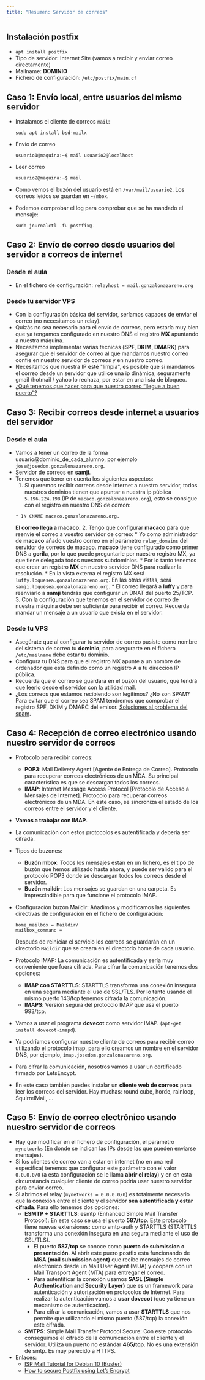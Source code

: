 ```yaml
---
title: "Resumen: Servidor de correos"
---
```

## Instalación postfix

* `apt install postfix`
* Tipo de servidor: Internet Site (vamos a recibir y enviar correo directamente)
* Mailname: **DOMINIO**
* Fichero de configuración: `/etc/postfix/main.cf`

## Caso 1: Envío local, entre usuarios del mismo servidor

* Instalamos el cliente de correos `mail`:
    ```
    sudo apt install bsd-mailx
    ```

* Envío de correo
    ```
    usuario1@maquina:~$ mail usuario2@localhost
    ```
* Leer correo
    ```
    usuario2@maquina:~$ mail
    ```
* Como vemos el buzón del usuario está en `/var/mail/usuario2`. Los correos leídos se guardan en `~/mbox`.
* Podemos comprobar el log para comprobar que se ha mandado el mensaje:
    ```
    sudo journalctl -fu postfix@-
    ```

## Caso 2: Envío de correo desde usuarios del servidor a correos de internet

### Desde el aula

* En el fichero de configuración: `relayhost = mail.gonzalonazareno.org`

### Desde tu servidor VPS

* Con la configuración básica del servidor, seríamos capaces de enviar el correo (no necesitamos un relay).
* Quizás no sea necesario para el envío de correos, pero estaría muy bien que ya tengamos configurado en nuestro DNS el registro **MX** apuntando a nuestra máquina.
* Necesitamos implementar varias técnicas (**SPF, DKIM, DMARK**) para asegurar que el servidor de correo al que mandamos nuestro correo confíe en nuestro servidor de correos y en nuestro correo.
* Necesitamos que nuestra IP esté "limpia", es posible que si mandamos el correo desde un servidor que utilice una ip dinámica, seguramente gmail /hotmail / yahoo lo rechaza, por estar en una lista de bloqueo.
* [¿Qué tenemos que hacer para que nuestro correo “llegue a buen puerto”?](https://github.com/josedom24/curso_correo_electronico_ies/blob/main/modulo3/asegurar_envio_correo.md)

## Caso 3: Recibir correos desde internet a usuarios del servidor

### Desde el aula

* Vamos a tener un correo de la forma usuario@dominio_de_cada_alumno, por ejemplo `jose@josedom.gonzalonazareno.org`.
* Servidor de correos en **samji**.
* Tenemos que tener en cuenta los siguientes aspectos:
    1. Si queremos recibir correos desde internet a nuestro servidor, todos nuestros dominios tienen que apuntar a nuestra ip pública `5.196.224.198` (IP de `macaco.gonzalonazareno.org`), esto se consigue con el registro en nuestro DNS de cdmon:
    ```
    * IN CNAME macaco.gonzalonazareno.org.
    ```
    **El correo llega a macaco.**
    2. Tengo que configurar **macaco** para que reenvie el correo a vuestro servidor de correo:
        * Yo como administrador de **macaco** añado vuestro correo en el parámetro `relay_domains` del servidor de correos de macaco.
        **macaco** tiene configurado como primer DNS a **gorila**, por lo que puede preguntarle por nuestro registro MX, ya que tiene delegada todos nuestros subdominios. 
        * Por lo tanto tenemos que crear un registro **MX** en nuestro servidor DNS para realizar la resolución. 
        * En la vista externa el registro MX será `luffy.loquesea.gonzalonazareno.org`. En las otras vistas, será `samji.loquesea.gonzalonazareno.org`.
	    * El correo llegará a **luffy** y para reenviarlo a **samji** tendrás que configurar un DNAT del puerto 25/TCP.
    3. Con la configuración que tenemos en el servidor de correo de nuestra máquina debe ser suficiente para recibir el correo. Recuerda mandar un mensaje a un usuario que exista en el servidor.

### Desde tu VPS

* Asegúrate que al configurar tu servidor de correo pusiste como nombre del sistema de correo tu **dominio**, para asegurarte en el fichero `/etc/mailname` debe estar tu dominio.
* Configura tu DNS para que el registro MX apunte a un nombre de ordenador que está definido como un registro A a tu dirección IP pública. 
* Recuerda que el correo se guardará en el buzón del usuario, que tendrá que leerlo desde el servidor con la utilidad mail.
* ¿Los correos que estamos recibiendo son legítimos? ¿No son SPAM? Para evitar que el correo sea SPAM tendremos que comprobar el registro SPF, DKIM y DMARC del emisor. [Soluciones al problema del spam](https://github.com/josedom24/curso_correo_electronico_ies/blob/main/modulo3/spam.md).

## Caso 4: Recepción de correo electrónico usando nuestro servidor de correos

* Protocolo para recibir correos:
    * **POP3**: Mail Delivery Agent [Agente de Entrega de Correo]. Protocolo para recuperar correos electrónicos de un MDA. Su principal característica es que se descargan todos los correos.
    * **IMAP**: Internet Message Access Protocol [Protocolo de Acceso a Mensajes de Internet]. Protocolo para recuperar correos electrónicos de un MDA. En este caso, se sincroniza el estado de los correos entre el servidor y el cliente.
* **Vamos a trabajar con IMAP**.
* La comunicación con estos protocolos es autentificada y debería ser cifrada.
* Tipos de buzones:
    * **Buzón mbox**: Todos los mensajes están en un fichero, es el tipo de buzón que hemos utilizado hasta ahora, y puede ser válido para el protocolo POP3 donde se descargan todos los correos desde el servidor.
    * **Buzón maildir**: Los mensajes se guardan en una carpeta. Es imprescindible para que funcione el protocolo IMAP.
* Configuración buzón Maildir:
    Añadimos y modificamos las siguientes directivas de configuración en el fichero de configuración:

    ```
    home_mailbox = Maildir/
    mailbox_command =
    ```
    Después de reiniciar el servicio los correos se guardarán en un directorio `Maildir` que se creara en el directorio home de cada usuario.
* Protocolo IMAP: La comunicación es autentificada y sería muy conveniente que fuera cifrada. Para cifrar la comunicación tenemos dos opciones:
    * **IMAP con STARTTLS**: STARTTLS transforma una conexión insegura en una segura mediante el uso de SSL/TLS. Por lo tanto usando el mismo puerto 143/tcp tenemos cifrada la comunicación.
    * **IMAPS**: Versión segura del protocolo IMAP que usa el puerto 993/tcp.
* Vamos a usar el programa **dovecot** como servidor IMAP. (`apt-get install dovecot-imapd`).
* Ya podríamos configurar nuestro cliente de correos para recibir correo utilizando el protocolo imap, para ello creamos un nombre en el servidor DNS, por ejemplo, `imap.josedom.gonzalonazareno.org`.
* Para cifrar la comunicación, nosotros vamos a usar un certificado firmado por LetsEncypt.
* En este caso también puedes instalar un **cliente web de correos** para leer los correos del servidor. Hay muchas: round cube, horde, rainloop, SquirrelMail, ...

## Caso 5: Envío de correo electrónico usando nuestro servidor de correos

* Hay que modificar en el fichero de configuración, el parámetro `mynetworks` (En donde se indican las IPs desde las que pueden enviarse mensajes). 
* Si los clientes de correo van a estar en internet (no en una red específica) tenemos que configurar este parámetro con el valor `0.0.0.0/0` (a esta configuración se le llama **abrir el relay**) y en en esta circunstancia cualquier cliente de correo podría usar nuestro servidor para enviar correo.
* Si abrimos el relay (`mynetworks = 0.0.0.0/0`) es totalmente necesario que la conexión entre el cliente y el servidor **sea autentificada y estar cifrada**. Para ello tenemos dos opciones:
    * **ESMTP + STARTTLS**: esmtp (Enhanced Simple Mail Transfer Protocol): En este caso se usa el puerto **587/tcp**. Este protocolo tiene nuevas extensiones: como smtp-auth y STARTTLS (STARTTLS transforma una conexión insegura en una segura mediante el uso de SSL/TLS).
        * El puerto **587/tcp** se conoce como **puerto de submission o presentación**. Al abrir este puero postfix esta funcionando de **MSA (mail submission agent)** que recibe mensajes de correo electrónico desde un Mail User Agent (MUA) y coopera con un Mail Transport Agent (MTA) para entregar el correo.
        * Para autentificar la conexión usamos **SASL (Simple Authentication and Security Layer)** que es un framework para autenticación y autorización en protocolos de Internet. Para realizar la autenticación vamos a **usar dovecot** (que ya tiene un mecanismo de autenticación).
        * Para cifrar la comunicación, vamos a usar **STARTTLS** que nos permite que utilizando el mismo puerto (587/tcp) la conexión este cifrada.
    * **SMTPS**: Simple Mail Transfer Protocol Secure: Con este protocolo conseguimos el cifrado de la comunicación entre el cliente y el servidor. Utiliza un puerto no estándar **465/tcp**. No es una extensión de smtp. Es muy parecido a HTTPS.
* Enlaces:
    * [ISP Mail Tutorial for Debian 10 (Buster)](https://123qwe.com/tutorial-debian-10/)
    * [How to secure Postfix using Let’s Encrypt](https://upcloud.com/community/tutorials/secure-postfix-using-lets-encrypt/)




